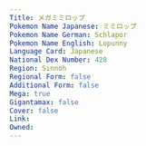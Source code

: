 ```yaml
---
﻿Title: メガミミロップ
Pokemon Name Japanese: ミミロップ
Pokemon Name German: Schlapor
Pokemon Name English: Lopunny
Language Card: Japanese
National Dex Number: 428
Region: Sinnoh
Regional Form: false
Additional Form: false
Mega: true
Gigantamax: false
Cover: false
Link: 
Owned: 
---
```

